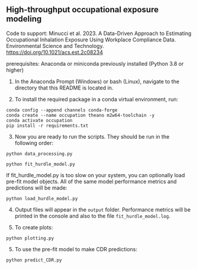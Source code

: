 ## High-throughput occupational exposure modeling ##

Code to support: Minucci et al. 2023. A Data-Driven Approach to Estimating Occupational Inhalation Exposure Using Workplace Compliance Data. Environmental Science and Technology. https://doi.org/10.1021/acs.est.2c08234

prerequisites: Anaconda or miniconda previously installed (Python 3.8 or higher)

1. In the Anaconda Prompt (Windows) or bash (Linux), navigate to the directory that this README is located in.

2. To install the required package in a conda virtual environment, run:

```
conda config --append channels conda-forge
conda create --name occupation theano m2w64-toolchain -y
conda activate occupation
pip install -r requirements.txt
```

3. Now you are ready to run the scripts. They should be run in the following order:

```
python data_processing.py

python fit_hurdle_model.py
```

If fit_hurdle_model.py is too slow on your system, you can optionally load pre-fit model objects. All of the same model performance metrics and predictions will be made:

```
python load_hurdle_model.py
```

4. Output files will appear in the `output` folder. Performance metrics will be printed in the console and also to the file `fit_hurdle_model.log`.

5. To create plots:

```
python plotting.py
```

5. To use the pre-fit model to make CDR predictions:

```
python predict_CDR.py
```